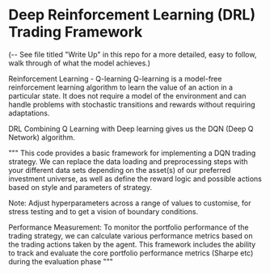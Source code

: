 # Deep Reinforcement Learning (DRL) Trading Framework 

(-- See file titled "Write Up" in this repo for a more detailed, easy to follow, walk through
of what the model achieves.) 


Reinforcement Learning - Q-learning 
Q-learning is a model-free reinforcement learning algorithm to learn the value of an action in a particular state. 
It does not require a model of the environment and can handle problems with stochastic transitions and rewards without 
requiring adaptations. 

DRL 
Combining Q Learning with Deep learning gives us the DQN (Deep Q Network) algorithm. 


"""
This code provides a basic framework for implementing a DQN trading strategy. 
We can replace the data loading and preprocessing steps with your different data sets 
depending on the asset(s) of our preferred investment universe,
as well as define the reward logic and possible actions based on style and parameters of 
strategy. 


Note: Adjust hyperparameters across a range of values to customise, for stress testing and
to get a vision of boundary conditions.  

Performance Measurement:
To monitor the portfolio performance of the trading strategy, 
we can calculate various performance metrics based on the trading actions taken by the agent. 
This framework includes the ability to track and 
evaluate the core portfolio performance metrics (Sharpe etc) during the evaluation phase
"""
